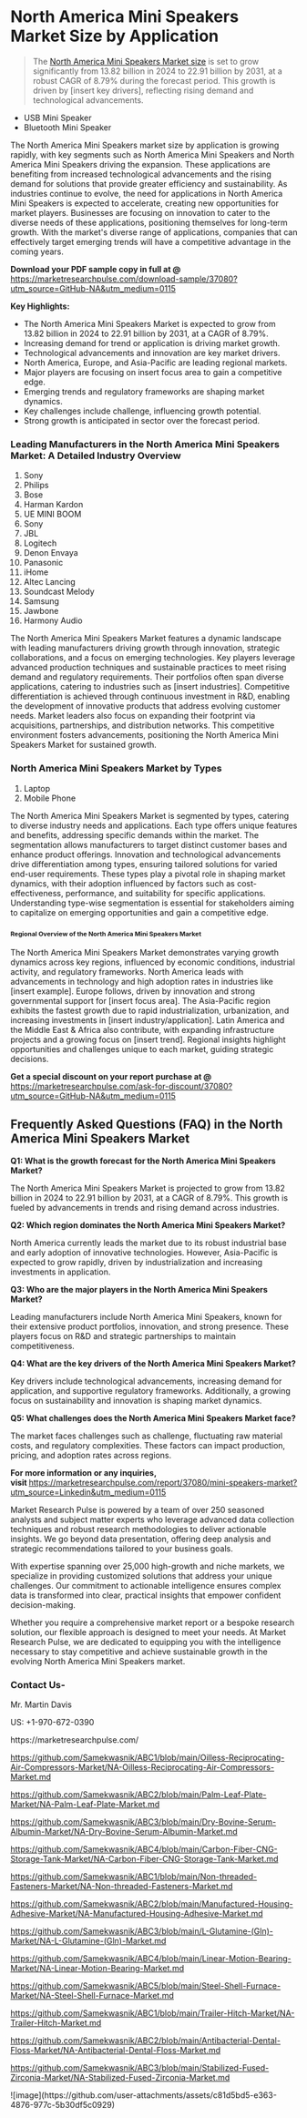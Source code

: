 <h1>North America Mini Speakers Market&nbsp;Size by Application</h1><blockquote><p>The <a href="https://marketresearchpulse.com/download-sample/37080?utm_source=GitHub-NA&amp;utm_medium=0115">North America Mini Speakers Market size</a> is set to grow significantly from 13.82 billion in 2024 to 22.91 billion by 2031, at a robust CAGR of 8.79% during the forecast period. This growth is driven by [insert key drivers], reflecting rising demand and technological advancements.</p></blockquote><ul><li>USB Mini Speaker <li> Bluetooth Mini Speaker</li></ul><p>The North America Mini Speakers market size by application is growing rapidly, with key segments such as North America Mini Speakers and North America Mini Speakers driving the expansion. These applications are benefiting from increased technological advancements and the rising demand for solutions that provide greater efficiency and sustainability. As industries continue to evolve, the need for applications in North America Mini Speakers is expected to accelerate, creating new opportunities for market players. Businesses are focusing on innovation to cater to the diverse needs of these applications, positioning themselves for long-term growth. With the market's diverse range of applications, companies that can effectively target emerging trends will have a competitive advantage in the coming years.</p><p><strong>Download your PDF sample copy in full at @ </strong><a href="https://marketresearchpulse.com/download-sample/37080?utm_source=GitHub-NA&amp;utm_medium=0115">https://marketresearchpulse.com/download-sample/37080?utm_source=GitHub-NA&amp;utm_medium=0115</a></p><p><strong>Key Highlights: </strong></p><ul><li>The North America Mini Speakers Market is expected to grow from 13.82 billion in 2024 to 22.91 billion by 2031, at a CAGR of 8.79%.</li><li>Increasing demand for trend or application is driving market growth.</li><li>Technological advancements and innovation are key market drivers.</li><li>North America, Europe, and Asia-Pacific are leading regional markets.</li><li>Major players are focusing on insert focus area to gain a competitive edge.</li><li>Emerging trends and regulatory frameworks are shaping market dynamics.</li><li>Key challenges include challenge, influencing growth potential.</li><li>Strong growth is anticipated in sector over the forecast period.</li></ul><h3>Leading Manufacturers in the North America Mini Speakers Market: A Detailed Industry Overview</h3><ol><li>Sony</li><li>Philips</li><li>Bose</li><li>Harman Kardon</li><li>UE MINI BOOM</li><li>Sony</li><li>JBL</li><li>Logitech</li><li>Denon Envaya</li><li>Panasonic</li><li>iHome</li><li>Altec Lancing</li><li>Soundcast Melody</li><li>Samsung</li><li>Jawbone</li><li>Harmony Audio</li></ol><div class="flex max-w-full flex-col flex-grow"><div class="min-h-8 text-message flex w-full flex-col items-end gap-2 whitespace-normal break-words [.text-message+&amp;]:mt-5" dir="auto" data-message-author-role="assistant" data-message-id="fd8432e4-4910-450d-b182-61b7bfb0a01f" data-message-model-slug="gpt-4o"><div class="flex w-full flex-col gap-1 empty:hidden first:pt-[3px]"><div class="markdown prose w-full break-words dark:prose-invert light"><p>The North America Mini Speakers Market features a dynamic landscape with leading manufacturers driving growth through innovation, strategic collaborations, and a focus on emerging technologies. Key players leverage advanced production techniques and sustainable practices to meet rising demand and regulatory requirements. Their portfolios often span diverse applications, catering to industries such as [insert industries]. Competitive differentiation is achieved through continuous investment in R&amp;D, enabling the development of innovative products that address evolving customer needs. Market leaders also focus on expanding their footprint via acquisitions, partnerships, and distribution networks. This competitive environment fosters advancements, positioning the North America Mini Speakers Market for sustained growth.</p></div></div></div></div><h3>North America Mini Speakers Market by Types</h3><ol><li>Laptop <li> Mobile Phone</li></ol><div class="flex max-w-full flex-col flex-grow"><div class="min-h-8 text-message flex w-full flex-col items-end gap-2 whitespace-normal break-words [.text-message+&amp;]:mt-5" dir="auto" data-message-author-role="assistant" data-message-id="084470be-0bb7-4664-bddf-5156b4f41249" data-message-model-slug="gpt-4o-mini"><div class="flex w-full flex-col gap-1 empty:hidden first:pt-[3px]"><div class="markdown prose w-full break-words dark:prose-invert light"><p>The North America Mini Speakers Market is segmented by types, catering to diverse industry needs and applications. Each type offers unique features and benefits, addressing specific demands within the market. The segmentation allows manufacturers to target distinct customer bases and enhance product offerings. Innovation and technological advancements drive differentiation among types, ensuring tailored solutions for varied end-user requirements. These types play a pivotal role in shaping market dynamics, with their adoption influenced by factors such as cost-effectiveness, performance, and suitability for specific applications. Understanding type-wise segmentation is essential for stakeholders aiming to capitalize on emerging opportunities and gain a competitive edge.</p></div></div></div></div><h3><span style="font-size: 11px;">Regional Overview of the North America Mini Speakers Market</span></h3><div class="flex max-w-full flex-col flex-grow"><div class="min-h-8 text-message flex w-full flex-col items-end gap-2 whitespace-normal break-words [.text-message+&amp;]:mt-5" dir="auto" data-message-author-role="assistant" data-message-id="e9038762-ce64-4e30-91c9-9bd413514231" data-message-model-slug="gpt-4o-mini"><div class="flex w-full flex-col gap-1 empty:hidden first:pt-[3px]"><div class="markdown prose w-full break-words dark:prose-invert light"><p>The North America Mini Speakers Market demonstrates varying growth dynamics across key regions, influenced by economic conditions, industrial activity, and regulatory frameworks. North America leads with advancements in technology and high adoption rates in industries like [insert example]. Europe follows, driven by innovation and strong governmental support for [insert focus area]. The Asia-Pacific region exhibits the fastest growth due to rapid industrialization, urbanization, and increasing investments in [insert industry/application]. Latin America and the Middle East &amp; Africa also contribute, with expanding infrastructure projects and a growing focus on [insert trend]. Regional insights highlight opportunities and challenges unique to each market, guiding strategic decisions.</p></div></div></div></div><p><strong>Get a special discount on your report purchase at @ </strong><a href="https://marketresearchpulse.com/ask-for-discount/37080?utm_source=GitHub-NA&amp;utm_medium=0115">https://marketresearchpulse.com/ask-for-discount/37080?utm_source=GitHub-NA&amp;utm_medium=0115</a></p><h2>Frequently Asked Questions (FAQ) in the North America Mini Speakers Market</h2><p><strong>Q1: What is the growth forecast for the North America Mini Speakers Market?</strong></p><p>The North America Mini Speakers Market is projected to grow from 13.82 billion in 2024 to 22.91 billion by 2031, at a CAGR of 8.79%. This growth is fueled by advancements in trends and rising demand across industries.</p><p><strong>Q2: Which region dominates the North America Mini Speakers Market?</strong></p><p>North America currently leads the market due to its robust industrial base and early adoption of innovative technologies. However, Asia-Pacific is expected to grow rapidly, driven by industrialization and increasing investments in application.</p><p><strong>Q3: Who are the major players in the North America Mini Speakers Market?</strong></p><p>Leading manufacturers include North America Mini Speakers, known for their extensive product portfolios, innovation, and strong presence. These players focus on R&amp;D and strategic partnerships to maintain competitiveness.</p><p><strong>Q4: What are the key drivers of the North America Mini Speakers Market?</strong></p><p>Key drivers include technological advancements, increasing demand for application, and supportive regulatory frameworks. Additionally, a growing focus on sustainability and innovation is shaping market dynamics.</p><p><strong>Q5: What challenges does the North America Mini Speakers Market face?</strong></p><p>The market faces challenges such as challenge, fluctuating raw material costs, and regulatory complexities. These factors can impact production, pricing, and adoption rates across regions.</p><p><strong>For more information or any inquiries, visit&nbsp;</strong><a href="https://marketresearchpulse.com/report/37080/mini-speakers-market?utm_source=Linkedin&utm_medium=0115">https://marketresearchpulse.com/report/37080/mini-speakers-market?utm_source=Linkedin&utm_medium=0115</a></p><p>Market Research Pulse is powered by a team of over 250 seasoned analysts and subject matter experts who leverage advanced data collection techniques and robust research methodologies to deliver actionable insights. We go beyond data presentation, offering deep analysis and strategic recommendations tailored to your business goals.</p><p>With expertise spanning over 25,000 high-growth and niche markets, we specialize in providing customized solutions that address your unique challenges. Our commitment to actionable intelligence ensures complex data is transformed into clear, practical insights that empower confident decision-making.</p><p>Whether you require a comprehensive market report or a bespoke research solution, our flexible approach is designed to meet your needs. At Market Research Pulse, we are dedicated to equipping you with the intelligence necessary to stay competitive and achieve sustainable growth in the evolving North America Mini Speakers market.</p><h3><strong>Contact Us-</strong></h3><p>Mr. Martin Davis</p><p>US: +1-970-672-0390</p><p>https://marketresearchpulse.com/</p><p><a href="https://github.com/Samekwasnik/ABC1/blob/main/Oilless-Reciprocating-Air-Compressors-Market/NA-Oilless-Reciprocating-Air-Compressors-Market.md">https://github.com/Samekwasnik/ABC1/blob/main/Oilless-Reciprocating-Air-Compressors-Market/NA-Oilless-Reciprocating-Air-Compressors-Market.md</a></p><p><a href="https://github.com/Samekwasnik/ABC2/blob/main/Palm-Leaf-Plate-Market/NA-Palm-Leaf-Plate-Market.md">https://github.com/Samekwasnik/ABC2/blob/main/Palm-Leaf-Plate-Market/NA-Palm-Leaf-Plate-Market.md</a></p><p><a href="https://github.com/Samekwasnik/ABC3/blob/main/Dry-Bovine-Serum-Albumin-Market/NA-Dry-Bovine-Serum-Albumin-Market.md">https://github.com/Samekwasnik/ABC3/blob/main/Dry-Bovine-Serum-Albumin-Market/NA-Dry-Bovine-Serum-Albumin-Market.md</a></p><p><a href="https://github.com/Samekwasnik/ABC4/blob/main/Carbon-Fiber-CNG-Storage-Tank-Market/NA-Carbon-Fiber-CNG-Storage-Tank-Market.md">https://github.com/Samekwasnik/ABC4/blob/main/Carbon-Fiber-CNG-Storage-Tank-Market/NA-Carbon-Fiber-CNG-Storage-Tank-Market.md</a></p><p><a href="https://github.com/Samekwasnik/ABC1/blob/main/Non-threaded-Fasteners-Market/NA-Non-threaded-Fasteners-Market.md">https://github.com/Samekwasnik/ABC1/blob/main/Non-threaded-Fasteners-Market/NA-Non-threaded-Fasteners-Market.md</a></p><p><a href="https://github.com/Samekwasnik/ABC2/blob/main/Manufactured-Housing-Adhesive-Market/NA-Manufactured-Housing-Adhesive-Market.md">https://github.com/Samekwasnik/ABC2/blob/main/Manufactured-Housing-Adhesive-Market/NA-Manufactured-Housing-Adhesive-Market.md</a></p><p><a href="https://github.com/Samekwasnik/ABC3/blob/main/L-Glutamine-(Gln)-Market/NA-L-Glutamine-(Gln)-Market.md">https://github.com/Samekwasnik/ABC3/blob/main/L-Glutamine-(Gln)-Market/NA-L-Glutamine-(Gln)-Market.md</a></p><p><a href="https://github.com/Samekwasnik/ABC4/blob/main/Linear-Motion-Bearing-Market/NA-Linear-Motion-Bearing-Market.md">https://github.com/Samekwasnik/ABC4/blob/main/Linear-Motion-Bearing-Market/NA-Linear-Motion-Bearing-Market.md</a></p><p><a href="https://github.com/Samekwasnik/ABC5/blob/main/Steel-Shell-Furnace-Market/NA-Steel-Shell-Furnace-Market.md">https://github.com/Samekwasnik/ABC5/blob/main/Steel-Shell-Furnace-Market/NA-Steel-Shell-Furnace-Market.md</a></p><p><a href="https://github.com/Samekwasnik/ABC1/blob/main/Trailer-Hitch-Market/NA-Trailer-Hitch-Market.md">https://github.com/Samekwasnik/ABC1/blob/main/Trailer-Hitch-Market/NA-Trailer-Hitch-Market.md</a></p><p><a href="https://github.com/Samekwasnik/ABC2/blob/main/Antibacterial-Dental-Floss-Market/NA-Antibacterial-Dental-Floss-Market.md">https://github.com/Samekwasnik/ABC2/blob/main/Antibacterial-Dental-Floss-Market/NA-Antibacterial-Dental-Floss-Market.md</a></p><p><a href="https://github.com/Samekwasnik/ABC3/blob/main/Stabilized-Fused-Zirconia-Market/NA-Stabilized-Fused-Zirconia-Market.md">https://github.com/Samekwasnik/ABC3/blob/main/Stabilized-Fused-Zirconia-Market/NA-Stabilized-Fused-Zirconia-Market.md</a></p>
![image](https://github.com/user-attachments/assets/c81d5bd5-e363-4876-977c-5b30df5c0929)
